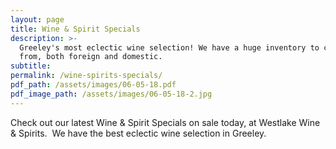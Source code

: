 ```yaml
---
layout: page
title: Wine & Spirit Specials
description: >-
  Greeley's most eclectic wine selection! We have a huge inventory to choose
  from, both foreign and domestic.
subtitle:
permalink: /wine-spirits-specials/
pdf_path: /assets/images/06-05-18.pdf
pdf_image_path: /assets/images/06-05-18-2.jpg
---
```


Check out our latest Wine & Spirit Specials on sale today, at Westlake Wine & Spirits.  We have the best eclectic wine selection in Greeley.